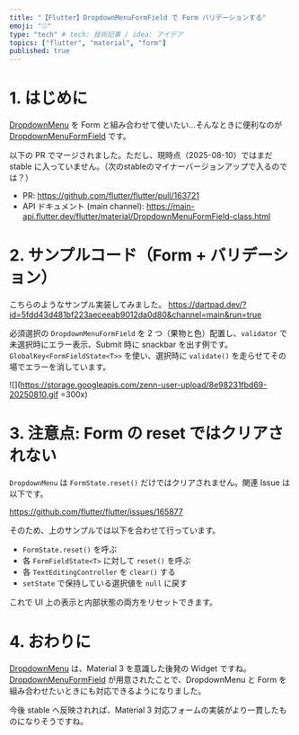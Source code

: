 ```yaml
---
title: "【Flutter】DropdownMenuFormField で Form バリデーションする"
emoji: "⚾"
type: "tech" # tech: 技術記事 / idea: アイデア
topics: ["flutter", "material", "form"]
published: true
---
```


# 1. はじめに

[DropdownMenu](https://api.flutter.dev/flutter/material/DropdownMenu-class.html) を Form と組み合わせて使いたい…そんなときに便利なのが [DropdownMenuFormField](https://main-api.flutter.dev/flutter/material/DropdownMenuFormField-class.html) です。

以下の PR でマージされました。ただし、現時点（2025-08-10）ではまだ stable に入っていません。（次のstableのマイナーバージョンアップで入るのでは？）

- PR: https://github.com/flutter/flutter/pull/163721
- API ドキュメント (main channel): https://main-api.flutter.dev/flutter/material/DropdownMenuFormField-class.html

# 2. サンプルコード（Form + バリデーション）

こちらのようなサンプル実装してみました。
https://dartpad.dev/?id=5fdd43d481bf223aeceeab9012da0d80&channel=main&run=true

必須選択の `DropdownMenuFormField` を 2 つ（果物と色）配置し、`validator` で未選択時にエラー表示、Submit 時に snackbar を出す例です。`GlobalKey<FormFieldState<T>>` を使い、選択時に `validate()` を走らせてその場でエラーを消しています。

![](https://storage.googleapis.com/zenn-user-upload/8e98231fbd69-20250810.gif =300x)

# 3. 注意点: Form の reset ではクリアされない

`DropdownMenu` は `FormState.reset()` だけではクリアされません。関連 Issue は以下です。

https://github.com/flutter/flutter/issues/165877

そのため、上のサンプルでは以下を合わせて行っています。

- `FormState.reset()` を呼ぶ
- 各 `FormFieldState<T>` に対して `reset()` を呼ぶ
- 各 `TextEditingController` を `clear()` する
- `setState` で保持している選択値を `null` に戻す

これで UI 上の表示と内部状態の両方をリセットできます。

# 4. おわりに

[DropdownMenu](https://api.flutter.dev/flutter/material/DropdownMenu-class.html) は、Material 3 を意識した後発の Widget ですね。
[DropdownMenuFormField](https://main-api.flutter.dev/flutter/material/DropdownMenuFormField-class.html) が用意されたことで、DropdownMenu と Form を組み合わせたいときにも対応できるようになりました。

今後 stable へ反映されれば、Material 3 対応フォームの実装がより一貫したものになりそうですね。
